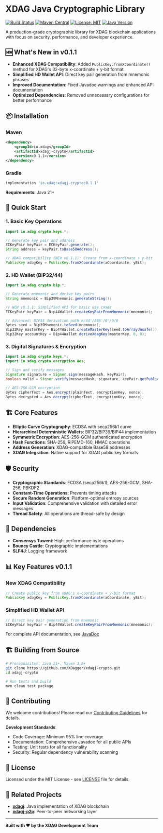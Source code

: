 # XDAG Java Cryptographic Library

[![Build Status](https://github.com/XDagger/xdagj-crypto/workflows/CI/badge.svg)](https://github.com/XDagger/xdagj-crypto/actions)
[![Maven Central](https://maven-badges.herokuapp.com/maven-central/io.xdag/xdagj-crypto/badge.svg)](https://maven-badges.herokuapp.com/maven-central/io.xdag/xdagj-crypto)
[![License: MIT](https://img.shields.io/badge/License-MIT-yellow.svg)](https://opensource.org/licenses/MIT)
[![Java Version](https://img.shields.io/badge/Java-21+-blue.svg)](https://openjdk.java.net/)

A production-grade cryptographic library for XDAG blockchain applications with focus on security, performance, and developer experience.

## 🆕 What's New in v0.1.1

- **Enhanced XDAG Compatibility**: Added `PublicKey.fromXCoordinate()` method for XDAG's 32-byte x-coordinate + y-bit format
- **Simplified HD Wallet API**: Direct key pair generation from mnemonic phrases
- **Improved Documentation**: Fixed Javadoc warnings and enhanced API documentation
- **Optimized Dependencies**: Removed unnecessary configurations for better performance

## 📦 Installation

### Maven
```xml
<dependency>
    <groupId>io.xdag</groupId>
    <artifactId>xdagj-crypto</artifactId>
    <version>0.1.1</version>
</dependency>
```

### Gradle
```gradle
implementation 'io.xdag:xdagj-crypto:0.1.1'
```

**Requirements**: Java 21+

## 🚀 Quick Start

### 1. Basic Key Operations

```java
import io.xdag.crypto.keys.*;

// Generate key pair and address
ECKeyPair keyPair = ECKeyPair.generate();
String address = keyPair.toBase58Address();

// XDAG compatibility (NEW v0.1.1): Create from x-coordinate + y-bit
PublicKey xdagKey = PublicKey.fromXCoordinate(xCoordinate, yBit);
```

### 2. HD Wallet (BIP32/44)

```java
import io.xdag.crypto.bip.*;

// Generate mnemonic and derive key pairs
String mnemonic = Bip39Mnemonic.generateString();

// NEW v0.1.1: Simplified API for basic use cases
ECKeyPair keyPair = Bip44Wallet.createKeyPairFromMnemonic(mnemonic);

// Advanced: BIP44 derivation path m/44'/586'/0'/0/0
Bytes seed = Bip39Mnemonic.toSeed(mnemonic);
Bip32Key masterKey = Bip44Wallet.createMasterKey(seed.toArrayUnsafe());
Bip32Key accountKey = Bip44Wallet.deriveXdagKey(masterKey, 0, 0);
```

### 3. Digital Signatures & Encryption

```java
import io.xdag.crypto.keys.*;
import io.xdag.crypto.encryption.Aes;

// Sign and verify messages  
Signature signature = Signer.sign(messageHash, keyPair);
boolean valid = Signer.verify(messageHash, signature, keyPair.getPublicKey());

// AES-256-GCM encryption
Bytes cipherText = Aes.encrypt(plainText, encryptionKey, nonce);
Bytes decrypted = Aes.decrypt(cipherText, encryptionKey, nonce);
```

## 🏗️ Core Features

- **Elliptic Curve Cryptography**: ECDSA with secp256k1 curve
- **Hierarchical Deterministic Wallets**: BIP32/BIP39/BIP44 implementation  
- **Symmetric Encryption**: AES-256-GCM authenticated encryption
- **Hash Functions**: SHA-256, RIPEMD-160, HMAC operations
- **Address Generation**: XDAG-compatible Base58 addresses
- **XDAG Integration**: Native support for XDAG public key formats

## 🛡️ Security

- **Cryptographic Standards**: ECDSA (secp256k1), AES-256-GCM, SHA-256, PBKDF2
- **Constant-Time Operations**: Prevents timing attacks
- **Secure Random Generation**: Platform-optimal entropy sources  
- **Input Validation**: Comprehensive validation with detailed error messages
- **Thread Safety**: All operations are thread-safe by design

## 🔗 Dependencies

- **Consensys Tuweni**: High-performance byte operations
- **Bouncy Castle**: Cryptographic implementations  
- **SLF4J**: Logging framework

## 📊 Key Features v0.1.1

### New XDAG Compatibility
```java
// Create public key from XDAG's x-coordinate + y-bit format
PublicKey xdagKey = PublicKey.fromXCoordinate(xCoordinate, yBit);
```

### Simplified HD Wallet API
```java
// Direct key pair generation from mnemonic
ECKeyPair keyPair = Bip44Wallet.createKeyPairFromMnemonic(mnemonic);
```

For complete API documentation, see [JavaDoc](https://xdagger.github.io/xdagj-crypto/)

## 🏗️ Building from Source

```bash
# Prerequisites: Java 21+, Maven 3.8+
git clone https://github.com/XDagger/xdagj-crypto.git
cd xdagj-crypto

# Run tests and build
mvn clean test package
```

## 🤝 Contributing

We welcome contributions! Please read our [Contributing Guidelines](CONTRIBUTING.md) for details.

**Development Standards**:
- Code Coverage: Minimum 95% line coverage
- Documentation: Comprehensive Javadoc for all public APIs
- Testing: Unit tests for all functionality
- Security: Regular dependency vulnerability scanning

## 📄 License

Licensed under the MIT License - see [LICENSE](LICENSE) file for details.

## 🔗 Related Projects

- **[xdagj](https://github.com/XDagger/xdagj)**: Java implementation of XDAG blockchain
- **[xdagj-p2p](https://github.com/XDagger/xdagj-p2p)**: Peer-to-peer networking layer

---

**Built with ❤️ by the XDAG Development Team** 